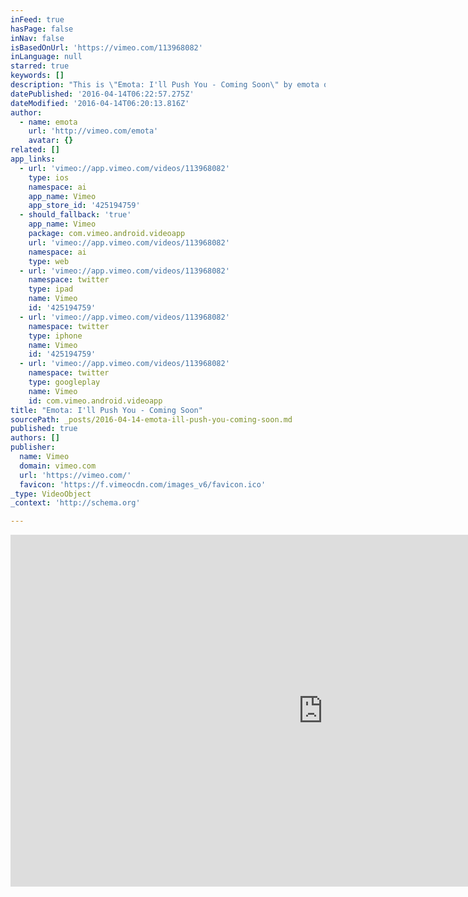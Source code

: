 ```yaml
---
inFeed: true
hasPage: false
inNav: false
isBasedOnUrl: 'https://vimeo.com/113968082'
inLanguage: null
starred: true
keywords: []
description: "This is \"Emota: I'll Push You - Coming Soon\" by emota on Vimeo, the home for high quality videos and the people who love them."
datePublished: '2016-04-14T06:22:57.275Z'
dateModified: '2016-04-14T06:20:13.816Z'
author:
  - name: emota
    url: 'http://vimeo.com/emota'
    avatar: {}
related: []
app_links:
  - url: 'vimeo://app.vimeo.com/videos/113968082'
    type: ios
    namespace: ai
    app_name: Vimeo
    app_store_id: '425194759'
  - should_fallback: 'true'
    app_name: Vimeo
    package: com.vimeo.android.videoapp
    url: 'vimeo://app.vimeo.com/videos/113968082'
    namespace: ai
    type: web
  - url: 'vimeo://app.vimeo.com/videos/113968082'
    namespace: twitter
    type: ipad
    name: Vimeo
    id: '425194759'
  - url: 'vimeo://app.vimeo.com/videos/113968082'
    namespace: twitter
    type: iphone
    name: Vimeo
    id: '425194759'
  - url: 'vimeo://app.vimeo.com/videos/113968082'
    namespace: twitter
    type: googleplay
    name: Vimeo
    id: com.vimeo.android.videoapp
title: "Emota: I'll Push You - Coming Soon"
sourcePath: _posts/2016-04-14-emota-ill-push-you-coming-soon.md
published: true
authors: []
publisher:
  name: Vimeo
  domain: vimeo.com
  url: 'https://vimeo.com/'
  favicon: 'https://f.vimeocdn.com/images_v6/favicon.ico'
_type: VideoObject
_context: 'http://schema.org'

---
```

<iframe src="https://cdn.embedly.com/widgets/media.html?src=https%3A%2F%2Fplayer.vimeo.com%2Fvideo%2F113968082&amp;url=https%3A%2F%2Fvimeo.com%2F113968082&amp;image=http%3A%2F%2Fi.vimeocdn.com%2Fvideo%2F503108101_1280.jpg&amp;key=b7d04c9b404c499eba89ee7072e1c4f7&amp;type=text%2Fhtml&amp;schema=vimeo" width="1000" height="563" scrolling="no" frameborder="0" allowfullscreen="allowfullscreen" style=""></iframe>